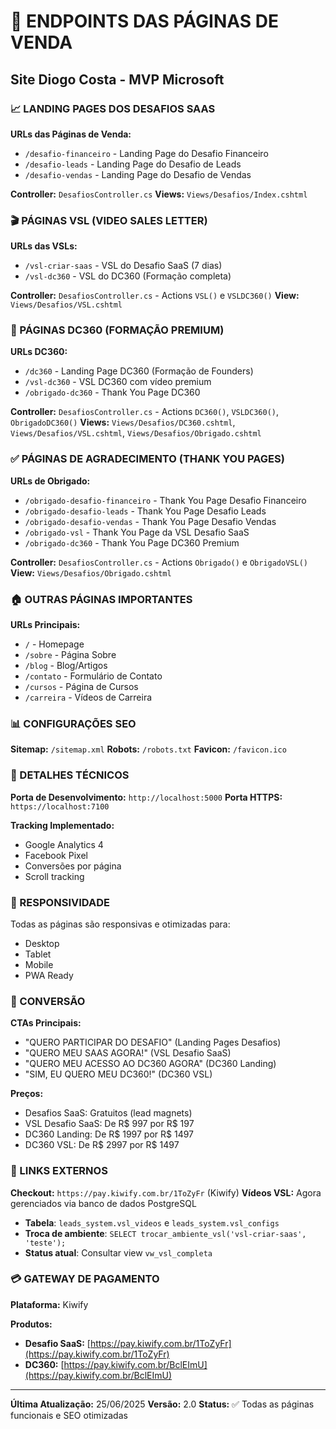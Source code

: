 # 🚀 ENDPOINTS DAS PÁGINAS DE VENDA
## Site Diogo Costa - MVP Microsoft

### 📈 LANDING PAGES DOS DESAFIOS SAAS

**URLs das Páginas de Venda:**
- `/desafio-financeiro` - Landing Page do Desafio Financeiro
- `/desafio-leads` - Landing Page do Desafio de Leads  
- `/desafio-vendas` - Landing Page do Desafio de Vendas

**Controller:** `DesafiosController.cs`
**Views:** `Views/Desafios/Index.cshtml`

### 🎬 PÁGINAS VSL (VIDEO SALES LETTER) 

**URLs das VSLs:**
- `/vsl-criar-saas` - VSL do Desafio SaaS (7 dias)
- `/vsl-dc360` - VSL do DC360 (Formação completa)

**Controller:** `DesafiosController.cs` - Actions `VSL()` e `VSLDC360()`
**View:** `Views/Desafios/VSL.cshtml`

### 👑 PÁGINAS DC360 (FORMAÇÃO PREMIUM)

**URLs DC360:**
- `/dc360` - Landing Page DC360 (Formação de Founders)
- `/vsl-dc360` - VSL DC360 com vídeo premium
- `/obrigado-dc360` - Thank You Page DC360

**Controller:** `DesafiosController.cs` - Actions `DC360()`, `VSLDC360()`, `ObrigadoDC360()`
**Views:** `Views/Desafios/DC360.cshtml`, `Views/Desafios/VSL.cshtml`, `Views/Desafios/Obrigado.cshtml`

### ✅ PÁGINAS DE AGRADECIMENTO (THANK YOU PAGES)

**URLs de Obrigado:**
- `/obrigado-desafio-financeiro` - Thank You Page Desafio Financeiro
- `/obrigado-desafio-leads` - Thank You Page Desafio Leads
- `/obrigado-desafio-vendas` - Thank You Page Desafio Vendas
- `/obrigado-vsl` - Thank You Page da VSL Desafio SaaS
- `/obrigado-dc360` - Thank You Page DC360 Premium

**Controller:** `DesafiosController.cs` - Actions `Obrigado()` e `ObrigadoVSL()`
**View:** `Views/Desafios/Obrigado.cshtml`

### 🏠 OUTRAS PÁGINAS IMPORTANTES

**URLs Principais:**
- `/` - Homepage
- `/sobre` - Página Sobre
- `/blog` - Blog/Artigos
- `/contato` - Formulário de Contato
- `/cursos` - Página de Cursos
- `/carreira` - Vídeos de Carreira

### 📊 CONFIGURAÇÕES SEO

**Sitemap:** `/sitemap.xml`
**Robots:** `/robots.txt`
**Favicon:** `/favicon.ico`

### 🔧 DETALHES TÉCNICOS

**Porta de Desenvolvimento:** `http://localhost:5000`
**Porta HTTPS:** `https://localhost:7100`

**Tracking Implementado:**
- Google Analytics 4
- Facebook Pixel
- Conversões por página
- Scroll tracking

### 📱 RESPONSIVIDADE

Todas as páginas são responsivas e otimizadas para:
- Desktop
- Tablet  
- Mobile
- PWA Ready

### 🎯 CONVERSÃO

**CTAs Principais:**
- "QUERO PARTICIPAR DO DESAFIO" (Landing Pages Desafios)
- "QUERO MEU SAAS AGORA!" (VSL Desafio SaaS)
- "QUERO MEU ACESSO AO DC360 AGORA" (DC360 Landing)
- "SIM, EU QUERO MEU DC360!" (DC360 VSL)

**Preços:**
- Desafios SaaS: Gratuitos (lead magnets)
- VSL Desafio SaaS: De R$ 997 por R$ 197
- DC360 Landing: De R$ 1997 por R$ 1497
- DC360 VSL: De R$ 2997 por R$ 1497

### 🔗 LINKS EXTERNOS

**Checkout:** `https://pay.kiwify.com.br/1ToZyFr` (Kiwify)
**Vídeos VSL:** Agora gerenciados via banco de dados PostgreSQL
- **Tabela**: `leads_system.vsl_videos` e `leads_system.vsl_configs`
- **Troca de ambiente**: `SELECT trocar_ambiente_vsl('vsl-criar-saas', 'teste');`
- **Status atual**: Consultar view `vw_vsl_completa`

### 💳 GATEWAY DE PAGAMENTO

**Plataforma:** Kiwify

**Produtos:**
- **Desafio SaaS:** [https://pay.kiwify.com.br/1ToZyFr](https://pay.kiwify.com.br/1ToZyFr)
- **DC360:** [https://pay.kiwify.com.br/BclEImU](https://pay.kiwify.com.br/BclEImU)

---

**Última Atualização:** 25/06/2025
**Versão:** 2.0
**Status:** ✅ Todas as páginas funcionais e SEO otimizadas 